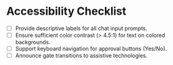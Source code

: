 # Accessibility Checklist
- [ ] Provide descriptive labels for all chat input prompts.
- [ ] Ensure sufficient color contrast (> 4.5:1) for text on colored backgrounds.
- [ ] Support keyboard navigation for approval buttons (Yes/No).
- [ ] Announce gate transitions to assistive technologies.
